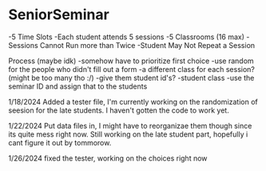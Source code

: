 # SeniorSeminar

-5 Time Slots
-Each student attends 5 sessions
-5 Classrooms (16 max)
-Sessions Cannot Run more than Twice
-Student May Not Repeat a Session

Process (maybe idk)
-somehow have to prioritize first choice
-use random for the people who didn't fill out a form
-a different class for each session? (might be too many tho :/)
-give them student id's? 
-student class
-use the seminar ID and assign that to the students

1/18/2024
Added a tester file, I'm currently working on the randomization of seesion for the late students. I haven't gotten the code to work yet.

1/22/2024
Put data files in, I might have to reorganizae them though since its quite mess right now. Still working on the late student part, hopefully i cant figure it out by tommorow. 

1/26/2024
fixed the tester, working on the choices right now
